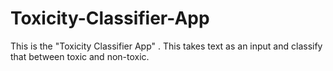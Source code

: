 # Toxicity-Classifier-App
This is the "Toxicity Classifier App" . This takes text as an input and classify that between toxic and non-toxic.


<img src="">
